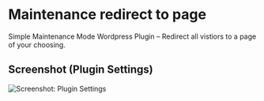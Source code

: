 # Maintenance redirect to page
Simple Maintenance Mode Wordpress Plugin – Redirect all vistiors to a page of your choosing. 

##  Screenshot (Plugin Settings)

![Screenshot: Plugin Settings](https://github.com/flegfleg/mm_maintenance_redirect_to_page/blob/master/Screenshot.PNG)

